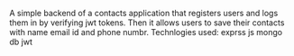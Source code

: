 A simple backend of a contacts application that registers users and logs them in by verifying jwt tokens. Then it allows users to save their contacts with name email id and phone numbr.
Technlogies used:
exprss js
mongo db
jwt

